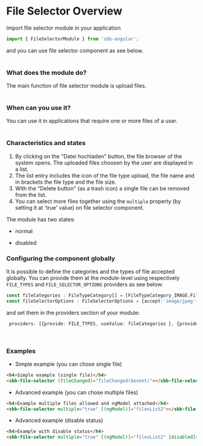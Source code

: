 # File Selector Overview

Import file selector module in your application 

```ts
import { FileSelectorModule } from 'sbb-angular';
```

and you can use file selector component as see below.
<br>
<br>

### What does the module do?

The main function of file selector module is upload files.
<br>
<br>

### When can you use it?

You can use it in applications that require one or more files of a user.
<br>
<br>

### Characteristics and states

1. By clicking on the "Datei hochladen" button, the file browser of the system opens. The uploaded files choosen by the user are displayed in a list.
2. The list entry includes the icon of the file type upload, the file name and in brackets the file type and the file size.
3. With the "Delete button" (as a trash icon) a single file can be removed from the list. 
4. You can select more files together using the ```multiple``` property (by setting it at 'true' value) on file selector component.  

The module has two states:

* normal

* disabled

### Configuring the component globally

It is possible to define the categories and the types of file accepted globally. You can provide them at the module-level using respectively ```FILE_TYPES``` and ```FILE_SELECTOR_OPTIONS``` providers as see below:

```ts
const fileCategories : FileTypeCategory[] = [FileTypeCategory_IMAGE,FileTypeCategory.VIDEO];
const fileSelectorOptions : FileSelectorOptions = {accept:'image/jpeg'+','+'video.mp4', multiple:true, capture:'user'};
```
and set them in the providers section of your module:
```ts
 providers: [{provide: FILE_TYPES, useValue: fileCategories }, {provide: FILE_SELECTOR_OPTIONS, useValue: fileSelectorOptions}]
```
<br>

### Examples

* Simple example (you can chose single file)

```html
<h4>Simple example (single file)</h4>
<sbb-file-selector (fileChanged)="fileChanged($event)"></sbb-file-selector>
```

* Advanced example (you can chose multiple files)

```html
<h4>Example multiple files allowed and ngModel attached</h4>
<sbb-file-selector multiple="true" [(ngModel)]="filesList2"></sbb-file-selector>
```

* Advanced example (disable status)

```html
<h4>Example with disable status</h4>
<sbb-file-selector multiple="true" [(ngModel)]="filesList2" [disabled]="true"></sbb-file-selector>
```
